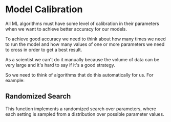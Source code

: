 # Model Calibration

All ML algorithms must have some level of calibration in their parameters when we want to achieve better accuracy for our models.

To achieve good accuracy we need to think about how many times we need to run the model and how many values of one or more parameters we need to cross in order to get a best result.

As a scientist we can't do it manually because the volume of data can be very large and it's hard to say if it's a good strategy.

So we need to think of algorithms that do this automatically for us. For example:

## Randomized Search
This function implements a randomized search over parameters, where each setting is sampled from a distribution over possible parameter values.